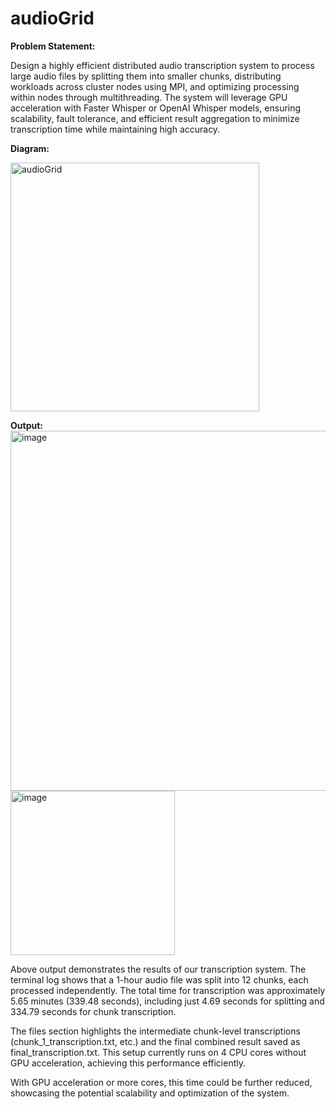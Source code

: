 # audioGrid

**Problem Statement:**

Design a highly efficient distributed audio transcription system to process large audio files by splitting them into smaller chunks, distributing workloads across cluster nodes using MPI, and optimizing processing within nodes through multithreading. The system will leverage GPU acceleration with Faster Whisper or OpenAI Whisper models, ensuring scalability, fault tolerance, and efficient result aggregation to minimize transcription time while maintaining high accuracy.

**Diagram:**

<img width="398" alt="audioGrid" src="https://github.com/user-attachments/assets/fd28ac90-f038-4363-ad62-d3c42f3b8138">

**Output:**
<img width="576" alt="image" src="https://github.com/user-attachments/assets/ada20df2-1085-4cc0-876a-16f56a94a189">
<img width="263" alt="image" src="https://github.com/user-attachments/assets/ec37b146-7012-4bfc-a117-1204f59f81a0">

Above output demonstrates the results of our transcription system. The terminal log shows that a 1-hour audio file was split into 12 chunks, each processed independently. The total time for transcription was approximately 5.65 minutes (339.48 seconds), including just 4.69 seconds for splitting and 334.79 seconds for chunk transcription.

The files section highlights the intermediate chunk-level transcriptions (chunk_1_transcription.txt, etc.) and the final combined result saved as final_transcription.txt. This setup currently runs on 4 CPU cores without GPU acceleration, achieving this performance efficiently.

With GPU acceleration or more cores, this time could be further reduced, showcasing the potential scalability and optimization of the system.





